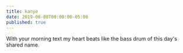 ```yaml
---
title: kanye
date: 2019-08-08T00:00:00-05:00
published: true
---
```


With your morning text
my heart beats like the bass drum
of this day's shared name.
